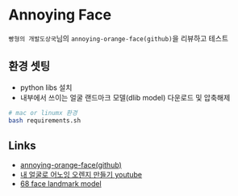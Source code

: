 # Annoying Face
`빵형의 개발도상국`님의 `annoying-orange-face(github)`을 리뷰하고 테스트 

## 환경 셋팅
 * python libs 설치
 * 내부에서 쓰이는 얼굴 랜드마크 모델(dlib model) 다운로드 및 압축해제
```bash
# mac or linumx 환경
bash requirements.sh
```

## Links
* [annoying-orange-face(github)](https://github.com/kairess/annoying-orange-face)
* [내 얼굴로 어노잉 오렌지 만들기 youtube](https://www.youtube.com/watch?v=9VYUXchrMcM&t=178s)
* [68 face landmark model](https://github.com/davisking/dlib-models/blob/master/shape_predictor_68_face_landmarks.dat.bz2)


